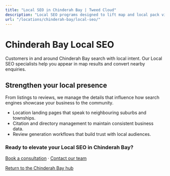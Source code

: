 ```yaml
---
title: "Local SEO in Chinderah Bay | Tweed Cloud"
description: "Local SEO programs designed to lift map and local pack visibility for Chinderah Bay businesses."
url: "/locations/chinderah-bay/local-seo/"
---
```


# Chinderah Bay Local SEO

Customers in and around Chinderah Bay search with local intent. Our Local SEO specialists help you appear in map results and convert nearby enquiries.

## Strengthen your local presence

From listings to reviews, we manage the details that influence how search engines showcase your business to the community.

- Location landing pages that speak to neighbouring suburbs and townships.
- Citation and directory management to maintain consistent business data.
- Review generation workflows that build trust with local audiences.

### Ready to elevate your Local SEO in Chinderah Bay?

[Book a consultation](/consultation/) · [Contact our team](/contact/)

[Return to the Chinderah Bay hub](/locations/chinderah-bay/)
